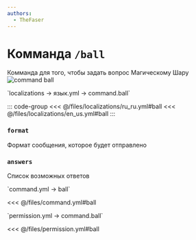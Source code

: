 ```yaml
---
authors:
  - TheFaser
---
```


# Комманда `/ball`

Комманда для того, чтобы задать вопрос Магическому Шару
![command ball](/commandball.png)

[//]: # (localization)
<!--@include: @/parts/words.md#localization--> 
<!--@include: @/parts/words.md#path--> `localizations → язык.yml → command.ball`

<!--@include: @/parts/words.md#default--> 

::: code-group
<<< @/files/localizations/ru_ru.yml#ball
<<< @/files/localizations/en_us.yml#ball
:::

### `format`

Формат сообщения, которое будет отправлено

### `answers`

Список возможных ответов

[//]: # (command.yml)
<!--@include: @/parts/words.md#setting-->
<!--@include: @/parts/words.md#path--> `command.yml → ball`
<!--@include: @/parts/words.md#default-->
<<< @/files/command.yml#ball

<!--@include: @/parts/enable.md-->
<!--@include: @/parts/range.md-->
<!--@include: @/parts/aliases.md-->
<!--@include: @/parts/destination.md-->
<!--@include: @/parts/cooldown.md-->
<!--@include: @/parts/sound.md-->

[//]: # (permission.yml)
<!--@include: @/parts/words.md#permission-->
<!--@include: @/parts/words.md#path--> `permission.yml → command.ball`
<!--@include: @/parts/words.md#default-->
<<< @/files/permission.yml#ball

<!--@include: @/parts/permission/permissionTier3.md-->
<!--@include: @/parts/permission/cooldown.md-->
<!--@include: @/parts/permission/sound.md-->